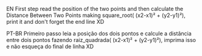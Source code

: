 EN
First step read the position of the two points and then calculate the Distance Between Two Points making square_root( (x2-x1)² + (y2-y1)²), print it and don't forget the end line XD

PT-BR
Primeiro passo leia a posição dos dois pontos e calcule a distância entre dois pontos fazendo raiz_quadrada( (x2-x1)² + (y2-y1)²), imprima isso e não esqueça do final de linha XD